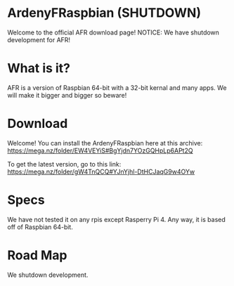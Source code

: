 # ArdenyFRaspbian (SHUTDOWN)
Welcome to the official AFR download page! NOTICE: We have shutdown development for AFR!
# What is it?
AFR is a version of Raspbian 64-bit with a 32-bit kernal and many apps. We will make it bigger and bigger so beware!
# Download
Welcome! You can install the ArdenyFRaspbian here at this archive: https://mega.nz/folder/EW4VEYiS#BgYjdn7YOzGQHpLp6APt2Q

To get the latest version, go to this link:
https://mega.nz/folder/gW4TnQCQ#YJnYjhl-DtHCJaqG9w4OYw
# Specs
We have not tested it on any rpis except Rasperry Pi 4. Any way, it is based off of Raspbian 64-bit.
# Road Map
We shutdown development.
